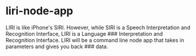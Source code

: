 # liri-node-app
LIRI is like iPhone's SIRI. However, while SIRI is a Speech Interpretation and Recognition Interface, LIRI is a Language ### Interpretation and Recognition Interface. LIRI will be a command line node app that takes in parameters and gives you back ### data.


